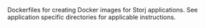 Dockerfiles for creating Docker images for Storj applications. See application specific directories for applicable instructions.
